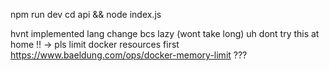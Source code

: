 npm run dev
cd api && node index.js

hvnt implemented lang change bcs lazy (wont take long)
uh
dont try this at home !! -> pls limit docker resources first https://www.baeldung.com/ops/docker-memory-limit 
???
